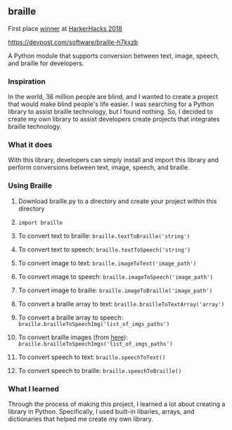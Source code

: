 ## braille
First place [winner](https://harkerhacks.devpost.com "winner") at [HarkerHacks 2018](http://harkerhacks.com "HarkerHacks 2018")

https://devpost.com/software/braille-h7kxzb

A Python module that supports conversion between text, image, speech, and braille for developers.

### Inspiration
In the world, 36 million people are blind, and I wanted to create a project that would make blind people's life easier. I was searching for a Python library to assist braille technology, but I found nothing. So, I decided to create my own library to assist developers create projects that integrates braille technology.

### What it does
With this library, developers can simply install and import this library and perform conversions between text, image, speech, and braille.

### Using Braille
1) Download braille.py to a directory and create your project within this directory
2) `import braille`

1) To convert text to braille: `braille.textToBraille('string')`
2) To convert text to speech: `braille.textToSpeech('string')`
3) To convert image to text: `braille.imageToText('image_path')`
4) To convert image to speech: `braille.imageToSpeech('image_path')`
5) To convert image to braille: `braille.imageToBraille('image_path')`
6) To convert a braille array to text: `braille.brailleToTextArray('array')`
7) To convert a braille array to speech: `braille.brailleToSpeechImg('list_of_imgs_paths')`
8) To convert braille images (from [here](https://github.com/AaditT/braille/tree/master/images "here")): `braille.brailleToSpeechImgs('list_of_imgs_paths')`
9) To convert speech to text: `braille.speechToText()`
10) To convert speech to braille: `braille.speechToBraille()`

### What I learned
Through the process of making this project, I learned a lot about creating a library in Python. Specifically, I used built-in libaries, arrays, and dictionaries that helped me create my own library.
